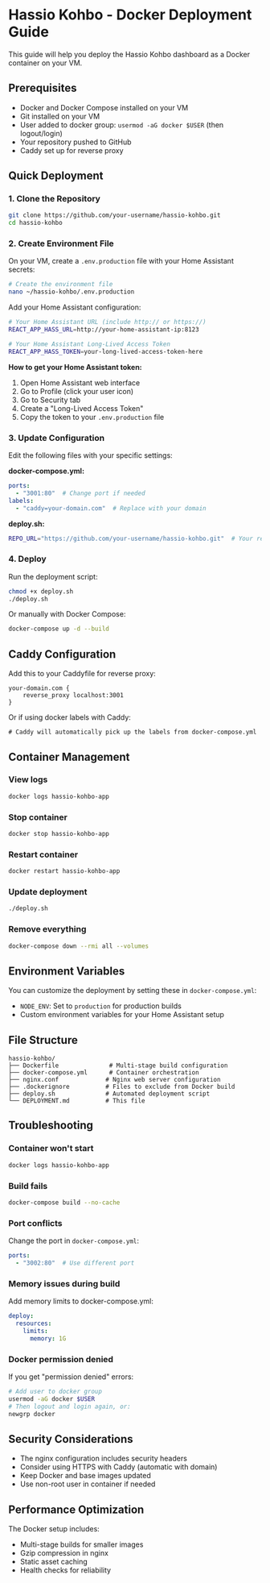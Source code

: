 # Hassio Kohbo - Docker Deployment Guide

This guide will help you deploy the Hassio Kohbo dashboard as a Docker container on your VM.

## Prerequisites

- Docker and Docker Compose installed on your VM
- Git installed on your VM  
- User added to docker group: `usermod -aG docker $USER` (then logout/login)
- Your repository pushed to GitHub
- Caddy set up for reverse proxy

## Quick Deployment

### 1. Clone the Repository

```bash
git clone https://github.com/your-username/hassio-kohbo.git
cd hassio-kohbo
```

### 2. Create Environment File

On your VM, create a `.env.production` file with your Home Assistant secrets:

```bash
# Create the environment file
nano ~/hassio-kohbo/.env.production
```

Add your Home Assistant configuration:
```bash
# Your Home Assistant URL (include http:// or https://)
REACT_APP_HASS_URL=http://your-home-assistant-ip:8123

# Your Home Assistant Long-Lived Access Token
REACT_APP_HASS_TOKEN=your-long-lived-access-token-here
```

**How to get your Home Assistant token:**
1. Open Home Assistant web interface
2. Go to Profile (click your user icon)
3. Go to Security tab
4. Create a "Long-Lived Access Token"
5. Copy the token to your `.env.production` file

### 3. Update Configuration

Edit the following files with your specific settings:

**docker-compose.yml:**
```yaml
ports:
  - "3001:80"  # Change port if needed
labels:
  - "caddy=your-domain.com"  # Replace with your domain
```

**deploy.sh:**
```bash
REPO_URL="https://github.com/your-username/hassio-kohbo.git"  # Your repo URL
```

### 4. Deploy

Run the deployment script:
```bash
chmod +x deploy.sh
./deploy.sh
```

Or manually with Docker Compose:
```bash
docker-compose up -d --build
```

## Caddy Configuration

Add this to your Caddyfile for reverse proxy:

```caddy
your-domain.com {
    reverse_proxy localhost:3001
}
```

Or if using docker labels with Caddy:
```caddy
# Caddy will automatically pick up the labels from docker-compose.yml
```

## Container Management

### View logs
```bash
docker logs hassio-kohbo-app
```

### Stop container
```bash
docker stop hassio-kohbo-app
```

### Restart container
```bash
docker restart hassio-kohbo-app
```

### Update deployment
```bash
./deploy.sh
```

### Remove everything
```bash
docker-compose down --rmi all --volumes
```

## Environment Variables

You can customize the deployment by setting these in `docker-compose.yml`:

- `NODE_ENV`: Set to `production` for production builds
- Custom environment variables for your Home Assistant setup

## File Structure

```
hassio-kohbo/
├── Dockerfile              # Multi-stage build configuration
├── docker-compose.yml      # Container orchestration
├── nginx.conf             # Nginx web server configuration  
├── .dockerignore          # Files to exclude from Docker build
├── deploy.sh              # Automated deployment script
└── DEPLOYMENT.md          # This file
```

## Troubleshooting

### Container won't start
```bash
docker logs hassio-kohbo-app
```

### Build fails
```bash
docker-compose build --no-cache
```

### Port conflicts
Change the port in `docker-compose.yml`:
```yaml
ports:
  - "3002:80"  # Use different port
```

### Memory issues during build
Add memory limits to docker-compose.yml:
```yaml
deploy:
  resources:
    limits:
      memory: 1G
```

### Docker permission denied
If you get "permission denied" errors:
```bash
# Add user to docker group
usermod -aG docker $USER
# Then logout and login again, or:
newgrp docker
```

## Security Considerations

- The nginx configuration includes security headers
- Consider using HTTPS with Caddy (automatic with domain)
- Keep Docker and base images updated
- Use non-root user in container if needed

## Performance Optimization

The Docker setup includes:
- Multi-stage builds for smaller images
- Gzip compression in nginx
- Static asset caching
- Health checks for reliability 